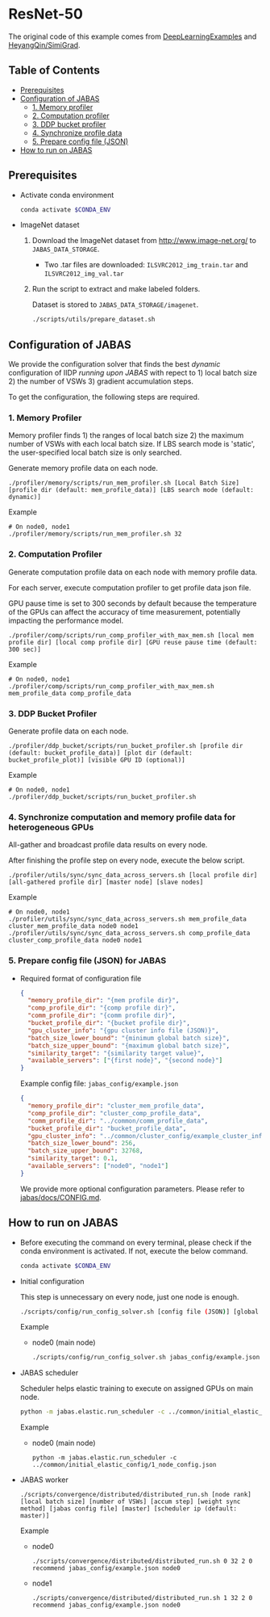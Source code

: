 # ResNet-50
The original code of this example comes from [DeepLearningExamples](https://github.com/NVIDIA/DeepLearningExamples/blob/master/PyTorch/Classification/ConvNets/resnet50v1.5/README.md)
and [HeyangQin/SimiGrad](https://github.com/HeyangQin/SimiGrad/tree/main/DeepSpeedExamples/imagenet_deepspeed).

## Table of Contents

<!-- TOC GFM -->

* [Prerequisites](#prerequisites)
* [Configuration of JABAS](#configuration-of-jabas)
  * [1. Memory profiler](#1-memory-profiler)
  * [2. Computation profiler](#2-computation-profiler)
  * [3. DDP bucket profiler](#3-ddp-bucket-profiler)
  * [4. Synchronize profile data](#4-synchronize-computation-and-memory-profile-data-for-heterogeneous-gpus)
  * [5. Prepare config file (JSON)](#5-prepare-config-file-json-for-jabas)
* [How to run on JABAS](#how-to-run-on-jabas)

<!-- /TOC -->

## Prerequisites
- Activate conda environment
  ```bash
  conda activate $CONDA_ENV
  ```
- ImageNet dataset
  1) Download the ImageNet dataset from http://www.image-net.org/ to ```JABAS_DATA_STORAGE```.
      - Two .tar files are downloaded: ```ILSVRC2012_img_train.tar``` and ```ILSVRC2012_img_val.tar```
  2) Run the script to extract and make labeled folders.

      Dataset is stored to ```JABAS_DATA_STORAGE/imagenet```.
      ```bash
      ./scripts/utils/prepare_dataset.sh
      ```

## Configuration of JABAS
We provide the configuration solver that finds the best *dynamic* configuration of IIDP *running upon JABAS*
with repect to 1) local batch size 2) the number of VSWs 3) gradient accumulation steps.

To get the configuration, the following steps are required.

### 1. Memory Profiler
Memory profiler finds 1) the ranges of local batch size 2) the maximum number of VSWs with each local batch size.
If LBS search mode is 'static', the user-specified local batch size is only searched.

Generate memory profile data on each node.
```
./profiler/memory/scripts/run_mem_profiler.sh [Local Batch Size] [profile dir (default: mem_profile_data)] [LBS search mode (default: dynamic)]
```
Example
```
# On node0, node1
./profiler/memory/scripts/run_mem_profiler.sh 32
```

### 2. Computation Profiler
Generate computation profile data on each node with memory profile data.

For each server, execute computation profiler to get profile data json file.

GPU pause time is set to 300 seconds by default because the temperature of the GPUs can affect the accuracy of time measurement, potentially impacting the performance model.
  ```
  ./profiler/comp/scripts/run_comp_profiler_with_max_mem.sh [local mem profile dir] [local comp profile dir] [GPU reuse pause time (default: 300 sec)]
  ```
Example
```
# On node0, node1
./profiler/comp/scripts/run_comp_profiler_with_max_mem.sh mem_profile_data comp_profile_data
```

### 3. DDP Bucket Profiler
Generate profile data on each node.
```
./profiler/ddp_bucket/scripts/run_bucket_profiler.sh [profile dir (default: bucket_profile_data)] [plot dir (default: bucket_profile_plot)] [visible GPU ID (optional)]
```
Example
```
# On node0, node1
./profiler/ddp_bucket/scripts/run_bucket_profiler.sh
```

### 4. Synchronize computation and memory profile data for heterogeneous GPUs
All-gather and broadcast profile data results on every node.

After finishing the profile step on every node, execute the below script.
  ```
  ./profiler/utils/sync/sync_data_across_servers.sh [local profile dir] [all-gathered profile dir] [master node] [slave nodes]
  ```
Example
```
# On node0, node1
./profiler/utils/sync/sync_data_across_servers.sh mem_profile_data cluster_mem_profile_data node0 node1
./profiler/utils/sync/sync_data_across_servers.sh comp_profile_data cluster_comp_profile_data node0 node1
```

### 5. Prepare config file (JSON) for JABAS
- Required format of configuration file
  ```json
  {
    "memory_profile_dir": "{mem profile dir}",
    "comp_profile_dir": "{comp profile dir}",
    "comm_profile_dir": "{comm profile dir}",
    "bucket_profile_dir": "{bucket profile dir}",
    "gpu_cluster_info": "{gpu cluster info file (JSON)}",
    "batch_size_lower_bound": "{minimum global batch size}",
    "batch_size_upper_bound": "{maximum global batch size}",
    "similarity_target": "{similarity target value}",
    "available_servers": ["{first node}", "{second node}"]
  }
  ```
  Example config file: ```jabas_config/example.json```
  ```json
  {
    "memory_profile_dir": "cluster_mem_profile_data",
    "comp_profile_dir": "cluster_comp_profile_data",
    "comm_profile_dir": "../common/comm_profile_data",
    "bucket_profile_dir": "bucket_profile_data",
    "gpu_cluster_info": "../common/cluster_config/example_cluster_info.json",
    "batch_size_lower_bound": 256,
    "batch_size_upper_bound": 32768,
    "similarity_target": 0.1,
    "available_servers": ["node0", "node1"]
  }
  ```
  We provide more optional configuration parameters. Please refer to [jabas/docs/CONFIG.md](../../jabas/docs/CONFIG.md).

## How to run on JABAS
- Before executing the command on every terminal, please check if the conda environment is activated. If not, execute the below command.
  ```bash
  conda activate $CONDA_ENV
  ```
- Initial configuration

  This step is unnecessary on every node, just one node is enough.
  ```bash
  ./scripts/config/run_config_solver.sh [config file (JSON)] [global batch size] [weight sync method (default: recommend)]
  ```
  Example
  - node0 (main node)
    ```bash
    ./scripts/config/run_config_solver.sh jabas_config/example.json 256
    ```
- JABAS scheduler

  Scheduler helps elastic training to execute on assigned GPUs on main node.
  ```bash
  python -m jabas.elastic.run_scheduler -c ../common/initial_elastic_config/{initial GPU config JSON file}
  ```
  Example
  - node0 (main node)
    ```
    python -m jabas.elastic.run_scheduler -c ../common/initial_elastic_config/1_node_config.json
    ```
- JABAS worker
  ```
  ./scripts/convergence/distributed/distributed_run.sh [node rank] [local batch size] [number of VSWs] [accum step] [weight sync method] [jabas config file] [master] [scheduler ip (default: master)]
  ```
  Example
  - node0
    ```
    ./scripts/convergence/distributed/distributed_run.sh 0 32 2 0 recommend jabas_config/example.json node0
    ```
  - node1
    ```
    ./scripts/convergence/distributed/distributed_run.sh 1 32 2 0 recommend jabas_config/example.json node0
    ```